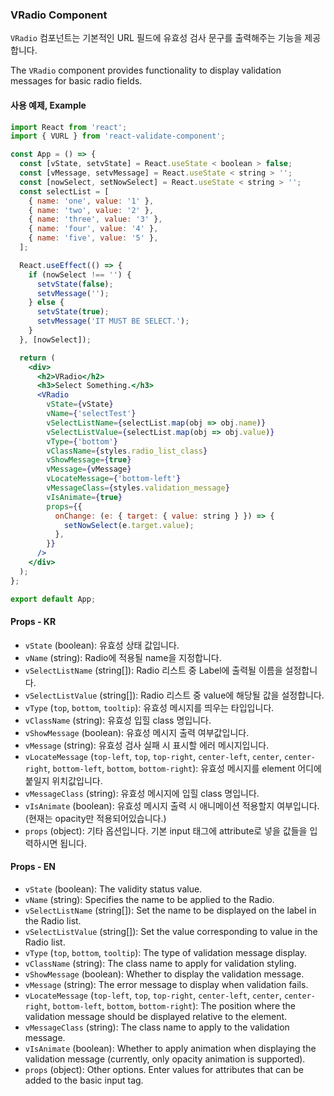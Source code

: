 ### VRadio Component

`VRadio` 컴포넌트는 기본적인 URL 필드에 유효성 검사 문구를 출력해주는 기능을 제공합니다.

The `VRadio` component provides functionality to display validation messages for basic radio fields.

#### 사용 예제, Example

```jsx
import React from 'react';
import { VURL } from 'react-validate-component';

const App = () => {
  const [vState, setvState] = React.useState < boolean > false;
  const [vMessage, setvMessage] = React.useState < string > '';
  const [nowSelect, setNowSelect] = React.useState < string > '';
  const selectList = [
    { name: 'one', value: '1' },
    { name: 'two', value: '2' },
    { name: 'three', value: '3' },
    { name: 'four', value: '4' },
    { name: 'five', value: '5' },
  ];

  React.useEffect(() => {
    if (nowSelect !== '') {
      setvState(false);
      setvMessage('');
    } else {
      setvState(true);
      setvMessage('IT MUST BE SELECT.');
    }
  }, [nowSelect]);

  return (
    <div>
      <h2>VRadio</h2>
      <h3>Select Something.</h3>
      <VRadio
        vState={vState}
        vName={'selectTest'}
        vSelectListName={selectList.map(obj => obj.name)}
        vSelectListValue={selectList.map(obj => obj.value)}
        vType={'bottom'}
        vClassName={styles.radio_list_class}
        vShowMessage={true}
        vMessage={vMessage}
        vLocateMessage={'bottom-left'}
        vMessageClass={styles.validation_message}
        vIsAnimate={true}
        props={{
          onChange: (e: { target: { value: string } }) => {
            setNowSelect(e.target.value);
          },
        }}
      />
    </div>
  );
};

export default App;
```

#### Props - KR

- `vState` (boolean): 유효성 상태 값입니다.
- `vName` (string): Radio에 적용될 name을 지정합니다.
- `vSelectListName` (string[]): Radio 리스트 중 Label에 출력될 이름을 설정합니다.
- `vSelectListValue` (string[]): Radio 리스트 중 value에 해당될 값을 설정합니다.
- `vType` (`top`, `bottom`, `tooltip`): 유효성 메시지를 띄우는 타입입니다.
- `vClassName` (string): 유효성 입힐 class 명입니다.
- `vShowMessage` (boolean): 유효성 메시지 출력 여부값입니다.
- `vMessage` (string): 유효성 검사 실패 시 표시할 에러 메시지입니다.
- `vLocateMessage` (`top-left`, `top`, `top-right`, `center-left`, `center`, `center-right`, `bottom-left`, `bottom`, `bottom-right`): 유효성 메시지를 element 어디에 붙일지 위치값입니다.
- `vMessageClass` (string): 유효성 메시지에 입힐 class 명입니다.
- `vIsAnimate` (boolean): 유효성 메시지 출력 시 애니메이션 적용할지 여부입니다. (현재는 opacity만 적용되어있습니다.)
- `props` (object): 기타 옵션입니다. 기본 input 태그에 attribute로 넣을 값들을 입력하시면 됩니다.

#### Props - EN

- `vState` (boolean): The validity status value.
- `vName` (string): Specifies the name to be applied to the Radio.
- `vSelectListName` (string[]): Set the name to be displayed on the label in the Radio list.
- `vSelectListValue` (string[]): Set the value corresponding to value in the Radio list.
- `vType` (`top`, `bottom`, `tooltip`): The type of validation message display.
- `vClassName` (string): The class name to apply for validation styling.
- `vShowMessage` (boolean): Whether to display the validation message.
- `vMessage` (string): The error message to display when validation fails.
- `vLocateMessage` (`top-left`, `top`, `top-right`, `center-left`, `center`, `center-right`, `bottom-left`, `bottom`, `bottom-right`): The position where the validation message should be displayed relative to the element.
- `vMessageClass` (string): The class name to apply to the validation message.
- `vIsAnimate` (boolean): Whether to apply animation when displaying the validation message (currently, only opacity animation is supported).
- `props` (object): Other options. Enter values for attributes that can be added to the basic input tag.
